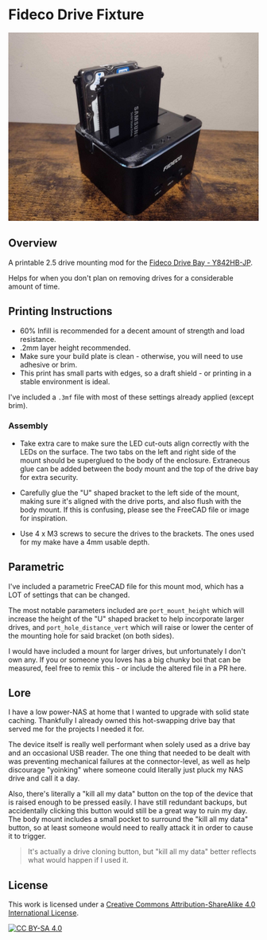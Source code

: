 # Fideco Drive Fixture

![picture of mount](./images/1.jpg)

## Overview

A printable 2.5 drive mounting mod for the [Fideco Drive Bay - ‎Y842HB-JP](https://www.amazon.ca/gp/product/B07GZLKQSN?th=1).

Helps for when you don't plan on removing drives for a considerable amount of time.

## Printing Instructions

- 60% Infill is recommended for a decent amount of strength and load resistance.
- .2mm layer height recommended.
- Make sure your build plate is clean - otherwise, you will need to use adhesive or brim.
- This print has small parts with edges, so a draft shield - or printing in a stable environment is ideal.

I've included a `.3mf` file with most of these settings already applied (except brim).

### Assembly

- Take extra care to make sure the LED cut-outs align correctly with the LEDs on the surface. The two tabs on the left and
right side of the mount should be superglued to the body of the enclosure. Extraneous glue can be added between the body mount
and the top of the drive bay for extra security.


- Carefully glue the "U" shaped bracket to the left side of the mount, making sure it's aligned with the drive ports, and also
flush with the body mount. If this is confusing, please see the FreeCAD file or image for inspiration.


- Use 4 x M3 screws to secure the drives to the brackets. The ones used for my make have a 4mm usable depth.

## Parametric

I've included a parametric FreeCAD file for this mount mod, which has a LOT of settings that can be changed.

The most notable parameters included are `port_mount_height` which will increase the height of the "U" shaped bracket
to help incorporate larger drives, and `port_hole_distance_vert` which will raise or lower the center of the mounting
hole for said bracket (on both sides).

I would have included a mount for larger drives, but unfortunately I don't own any. If you or someone you loves has a big
chunky boi that can be measured, feel free to remix this - or include the altered file in a PR here.

## Lore

I have a low power-NAS at home that I wanted to upgrade with solid state caching. Thankfully I already owned
this hot-swapping drive bay that served me for the projects I needed it for.

The device itself is really well performant when solely used as a drive bay and an occasional USB reader. The one thing that needed
to be dealt with was preventing mechanical failures at the connector-level, as well as help discourage "yoinking" where
someone could literally just pluck my NAS drive and call it a day.

Also, there's literally a "kill all my data" button on the top of the device that is raised enough to be pressed easily. I have
still redundant backups, but accidentally clicking this button would still be a great way to ruin my day. The body mount includes
a small pocket to surround the "kill all my data" button, so at least someone would need to really attack it in order to cause it to trigger.

> It's actually a drive cloning button, but "kill all my data" better reflects what would happen if I used it.

## License
This work is licensed under a
[Creative Commons Attribution-ShareAlike 4.0 International License][cc-by-sa].

[![CC BY-SA 4.0][cc-by-sa-image]][cc-by-sa]

[cc-by-sa]: http://creativecommons.org/licenses/by-sa/4.0/
[cc-by-sa-image]: https://licensebuttons.net/l/by-sa/4.0/88x31.png
[cc-by-sa-shield]: https://img.shields.io/badge/License-CC%20BY--SA%204.0-lightgrey.svg
